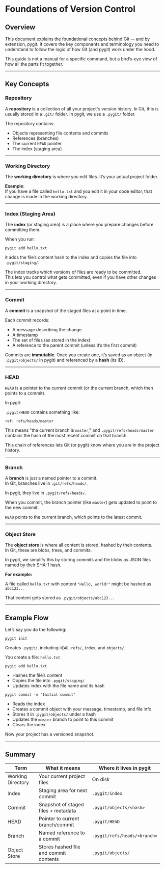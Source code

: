# Foundations of Version Control

## Overview

This document explains the foundational concepts behind Git — and by extension, pygit. It covers the key components and terminology you need to understand to follow the logic of how Git (and pygit) work under the hood.

This guide is not a manual for a specific command, but a bird’s-eye view of how all the parts fit together.

---

## Key Concepts

### Repository

A **repository** is a collection of all your project's version history. In Git, this is usually stored in a `.git/` folder. In pygit, we use a `.pygit/` folder.

The repository contains:

- Objects representing file contents and commits  
- References (branches)  
- The current `HEAD` pointer  
- The index (staging area)

---

### Working Directory

The **working directory** is where you edit files. It’s your actual project folder.

**Example:**  
If you have a file called `hello.txt` and you edit it in your code editor, that change is made in the working directory.

---

### Index (Staging Area)

The **index** (or staging area) is a place where you prepare changes before committing them.

When you run:
```
pygit add hello.txt
```

it adds the file’s content hash to the index and copies the file into `.pygit/staging/`.

The index tracks which versions of files are ready to be committed.  
This lets you control what gets committed, even if you have other changes in your working directory.

---

### Commit

A **commit** is a snapshot of the staged files at a point in time.

Each commit records:

- A message describing the change  
- A timestamp  
- The set of files (as stored in the index)  
- A reference to the parent commit (unless it’s the first commit)

Commits are **immutable**. Once you create one, it’s saved as an object (in `.pygit/objects/` in pygit) and referenced by a **hash** (its ID).

---

### HEAD

`HEAD` is a pointer to the current commit (or the current branch, which then points to a commit).

In pygit:

`.pygit/HEAD` contains something like:  
```  
ref: refs/heads/master  
```

This means "the current branch is `master`," and `.pygit/refs/heads/master` contains the hash of the most recent commit on that branch.

This chain of references lets Git (or pygit) know where you are in the project history.

---

### Branch

A **branch** is just a named pointer to a commit.  
In Git, branches live in `.git/refs/heads/`.

In pygit, they live in `.pygit/refs/heads/`.

When you commit, the branch pointer (like `master`) gets updated to point to the new commit.

`HEAD` points to the current branch, which points to the latest commit.

---

### Object Store

The **object store** is where all content is stored, hashed by their contents.  
In Git, these are blobs, trees, and commits.

In pygit, we simplify this by storing commits and file blobs as JSON files named by their SHA-1 hash.

**For example:**

A file called `hello.txt` with content `"Hello, world!"` might be hashed as `abc123...`

That content gets stored as `.pygit/objects/abc123...`

---

## Example Flow

Let’s say you do the following:

```
pygit init  
```  
Creates `.pygit/`, including `HEAD`, `refs/`, `index`, and `objects/`.

You create a file: `hello.txt`

```
pygit add hello.txt  
```  
- Hashes the file’s content  
- Copies the file into `.pygit/staging/`  
- Updates index with the file name and its hash

```
pygit commit -m "Initial commit"  
```  
- Reads the index  
- Creates a commit object with your message, timestamp, and file info  
- Stores it in `.pygit/objects/` under a hash  
- Updates the `master` branch to point to this commit  
- Clears the index

Now your project has a versioned snapshot.

---

## Summary

| Term              | What it means                            | Where it lives in pygit               |
|-------------------|-------------------------------------------|----------------------------------------|
| Working Directory | Your current project files                | On disk                                |
| Index             | Staging area for next commit              | `.pygit/index`                         |
| Commit            | Snapshot of staged files + metadata       | `.pygit/objects/<hash>`                |
| HEAD              | Pointer to current branch/commit          | `.pygit/HEAD`                          |
| Branch            | Named reference to a commit               | `.pygit/refs/heads/<branch>`           |
| Object Store      | Stores hashed file and commit contents    | `.pygit/objects/`                      |


